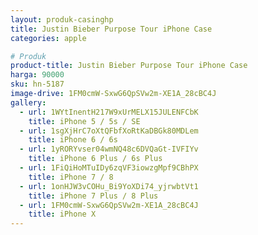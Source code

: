 ```yaml
---
layout: produk-casinghp
title: Justin Bieber Purpose Tour iPhone Case
categories: apple

# Produk
product-title: Justin Bieber Purpose Tour iPhone Case
harga: 90000
sku: hn-5187
image-drive: 1FM0cmW-SxwG6QpSVw2m-XE1A_28cBC4J
gallery:
  - url: 1WYtInentH217W9xUrMELX15JULENFCbK
    title: iPhone 5 / 5s / SE
  - url: 1sgXjHrC7oXtQFbfXoRtKaDBGk80MDLem
    title: iPhone 6 / 6s
  - url: 1yRORYvser04wmNQ48c6DVQaGt-IVFIYv
    title: iPhone 6 Plus / 6s Plus
  - url: 1FiQiHoMTuIDy6zqVF3iowzgMpf9CBhPX
    title: iPhone 7 / 8
  - url: 1onHJW3vCOHu_Bi9YoXDi74_yjrwbtVt1
    title: iPhone 7 Plus / 8 Plus
  - url: 1FM0cmW-SxwG6QpSVw2m-XE1A_28cBC4J
    title: iPhone X
---
```


